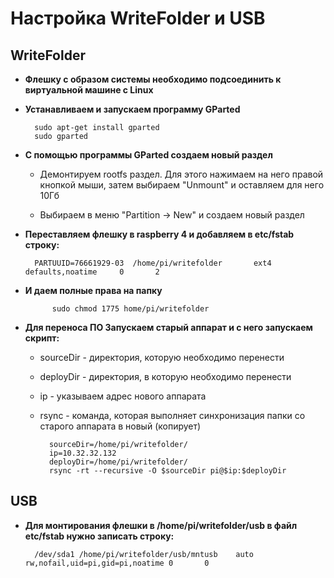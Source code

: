 # Настройка WriteFolder и USB

## WriteFolder

* <b>Флешку с образом системы необходимо подсоединить к виртуальной машине с Linux</b>

* <b>Устанавливаем и запускаем программу GParted</b>
	
		sudo apt-get install gparted
		sudo gparted
		
* <b>С помощью программы GParted создаем новый раздел</b>

	* Демонтируем rootfs раздел. Для этого нажимаем на него правой кнопкой мыши, затем выбираем  "Unmount" и оставляем для него 10Гб
	
	* Выбираем в меню "Partition -> New" и создаем новый раздел
	
* <b>Переставляем флешку в raspberry 4 и добавляем в etc/fstab строку:</b>

		PARTUUID=76661929-03  /home/pi/writefolder       ext4    defaults,noatime     0       2
		
* <b>И даем полные права на папку</b>

			sudo chmod 1775 home/pi/writefolder
		
* <b>Для переноса ПО Запускаем старый аппарат и с него запускаем скрипт:</b>

	* sourceDir - директория, которую необходимо перенести
	* deployDir - директория, в которую необходимо перенести
	* ip - указываем адрес нового аппарата
	* rsync - команда, которая выполняет синхронизация папки со старого аппарата в новый (копирует) 

			sourceDir=/home/pi/writefolder/
			ip=10.32.32.132 
			deployDir=/home/pi/writefolder/
			rsync -rt --recursive -O $sourceDir pi@$ip:$deployDir
	
		
## USB

* <b>Для монтирования флешки в /home/pi/writefolder/usb в файл etc/fstab нужно записать строку:</b>

		/dev/sda1 /home/pi/writefolder/usb/mntusb	 auto 	 rw,nofail,uid=pi,gid=pi,noatime 0       0
		
